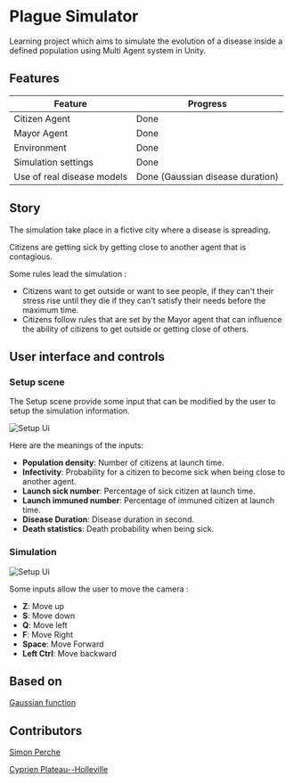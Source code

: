 ﻿# Plague Simulator

Learning project which aims to simulate the evolution of a disease inside 
a defined population using Multi Agent system in Unity.

## Features

| Feature                    | Progress                                                       |
|----------------------------|----------------------------------------------------------------|
| Citizen Agent              | Done                                                           |
| Mayor Agent                | Done                                                           |
| Environment                | Done                                                           |
| Simulation settings        | Done                                                           |
| Use of real disease models | Done (Gaussian disease duration)                               |

## Story

The simulation take place in a fictive city where a disease is spreading. 

Citizens are getting sick by getting close to another agent that is contagious.

Some rules lead the simulation :

- Citizens want to get outside or want to see people, if they can't their 
stress rise until they die if they can't satisfy their needs before the maximum
time.
- Citizens follow rules that are set by the Mayor agent that can influence
the ability of citizens to get outside or getting close of others.

## User interface and controls

### Setup scene

The Setup scene provide some input that can be modified by the user to setup the 
simulation information.

![Setup Ui](readmefiles/SetupUi.png)

Here are the meanings of the inputs:

- __Population density__: Number of citizens at launch time.
- __Infectivity__: Probability for a citizen to become sick when being close to another agent.
- __Launch sick number__: Percentage of sick citizen at launch time.
- __Launch immuned number__: Percentage of immuned citizen at launch time.
- __Disease Duration__: Disease duration in second.
- __Death statistics__: Death probability when being sick.

### Simulation

![Setup Ui](readmefiles/SimulationScene.png)

Some inputs allow the user to move the camera :

- __Z__: Move up
- __S__: Move down
- __Q__: Move left
- __F__: Move Right
- __Space__: Move Forward
- __Left Ctrl__: Move backward

## Based on

[Gaussian function](https://gist.github.com/tansey/1444070) 

## Contributors

[Simon Perche](https://github.com/Solidras)

[Cyprien Plateau--Holleville](https://github.com/PlathC)